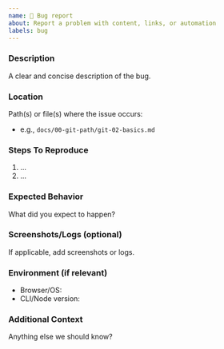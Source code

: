 ```yaml
---
name: 🐞 Bug report
about: Report a problem with content, links, or automation
labels: bug
---
```


### Description
A clear and concise description of the bug.

### Location
Path(s) or file(s) where the issue occurs:
- e.g., `docs/00-git-path/git-02-basics.md`

### Steps To Reproduce
1. …
2. …

### Expected Behavior
What did you expect to happen?

### Screenshots/Logs (optional)
If applicable, add screenshots or logs.

### Environment (if relevant)
- Browser/OS:
- CLI/Node version:

### Additional Context
Anything else we should know?